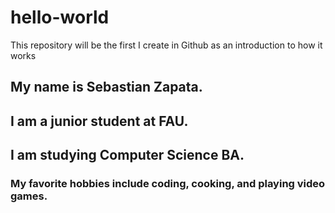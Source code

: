 # hello-world
This repository will be the first I create in Github as an introduction to how it works
## My name is Sebastian Zapata. 
## I am a junior student at FAU. 
## I am studying Computer Science BA. 
### My favorite hobbies include coding, cooking, and playing video games.
